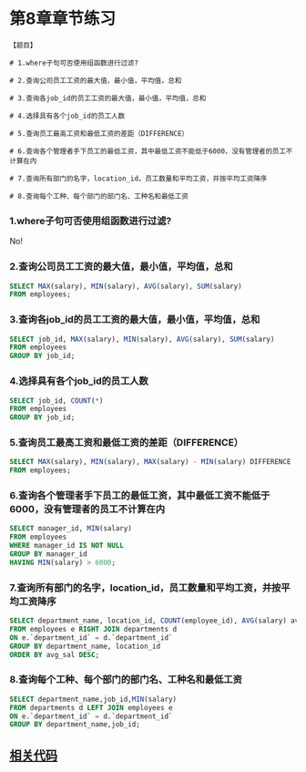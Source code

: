 # 第8章章节练习

```
【题目】
    
# 1.where子句可否使用组函数进行过滤?

# 2.查询公司员工工资的最大值，最小值，平均值，总和

# 3.查询各job_id的员工工资的最大值，最小值，平均值，总和

# 4.选择具有各个job_id的员工人数

# 5.查询员工最高工资和最低工资的差距（DIFFERENCE）

# 6.查询各个管理者手下员工的最低工资，其中最低工资不能低于6000，没有管理者的员工不计算在内

# 7.查询所有部门的名字，location_id，员工数量和平均工资，并按平均工资降序

# 8.查询每个工种、每个部门的部门名、工种名和最低工资
```

### 1.where子句可否使用组函数进行过滤?

No!

### 2.查询公司员工工资的最大值，最小值，平均值，总和

```sql
SELECT MAX(salary), MIN(salary), AVG(salary), SUM(salary)
FROM employees;
```

### 3.查询各job_id的员工工资的最大值，最小值，平均值，总和

```sql
SELECT job_id, MAX(salary), MIN(salary), AVG(salary), SUM(salary)
FROM employees
GROUP BY job_id;
```

### 4.选择具有各个job_id的员工人数

```sql
SELECT job_id, COUNT(*)
FROM employees
GROUP BY job_id;
```

### 5.查询员工最高工资和最低工资的差距（DIFFERENCE）

```sql
SELECT MAX(salary), MIN(salary), MAX(salary) - MIN(salary) DIFFERENCE
FROM employees;
```

### 6.查询各个管理者手下员工的最低工资，其中最低工资不能低于6000，没有管理者的员工不计算在内

```sql
SELECT manager_id, MIN(salary)
FROM employees
WHERE manager_id IS NOT NULL
GROUP BY manager_id
HAVING MIN(salary) > 6000;
```

### 7.查询所有部门的名字，location_id，员工数量和平均工资，并按平均工资降序

```sql
SELECT department_name, location_id, COUNT(employee_id), AVG(salary) avg_sal
FROM employees e RIGHT JOIN departments d
ON e.`department_id` = d.`department_id`
GROUP BY department_name, location_id
ORDER BY avg_sal DESC;
```

### 8.查询每个工种、每个部门的部门名、工种名和最低工资

```sql
SELECT department_name,job_id,MIN(salary)
FROM departments d LEFT JOIN employees e
ON e.`department_id` = d.`department_id`
GROUP BY department_name,job_id;
```

## [相关代码](第08章_聚合函数的课后练习.sql)